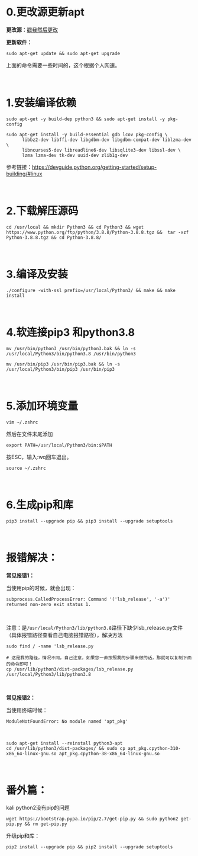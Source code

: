 # 0.更改源更新apt

**更改源：**[戳我然后更改](https://developer.aliyun.com/mirror/kali)

**更新软件：**

```shell
sudo apt-get update && sudo apt-get upgrade
```

上面的命令需要一些时间的，这个根据个人网速。

<br>

# 1.安装编译依赖

```shell
sudo apt-get -y build-dep python3 && sudo apt-get install -y pkg-config
```

```shell
sudo apt-get install -y build-essential gdb lcov pkg-config \
      libbz2-dev libffi-dev libgdbm-dev libgdbm-compat-dev liblzma-dev \
      libncurses5-dev libreadline6-dev libsqlite3-dev libssl-dev \
      lzma lzma-dev tk-dev uuid-dev zlib1g-dev
```

参考链接：https://devguide.python.org/getting-started/setup-building/#linux

<br>

# 2.下载解压源码

```shell
cd /usr/local && mkdir Python3 && cd Python3 && wget https://www.python.org/ftp/python/3.8.8/Python-3.8.8.tgz &&  tar -xzf Python-3.8.8.tgz && cd Python-3.8.8/
```

<br>

# 3.编译及安装

```shell
./configure -with-ssl prefix=/usr/local/Python3/ && make && make install
```

<br>

# 4.软连接pip3 和python3.8

```shell
mv /usr/bin/python3 /usr/bin/python3.bak && ln -s /usr/local/Python3/bin/python3.8 /usr/bin/python3
```

```shell
mv /usr/bin/pip3 /usr/bin/pip3.bak && ln -s /usr/local/Python3/bin/pip3 /usr/bin/pip3
```

<br>

# 5.添加环境变量

```shell
vim ~/.zshrc
```

然后在文件末尾添加

`export PATH=/usr/local/Python3/bin:$PATH`

按ESC，输入:wq回车退出。

```
source ~/.zshrc
```

<br>

# 6.生成pip和库

```shell
pip3 install --upgrade pip && pip3 install --upgrade setuptools
```

<br>

# 报错解决：

**常见报错1：**

当使用pip的时候，就会出现：

`subprocess.CalledProcessError: Command '('lsb_release', '-a')' returned non-zero exit status 1.`

<br>

注意：是`/usr/local/Python3/lib/python3.8`路径下缺少lsb_release.py文件（具体报错路径查看自己电脑报错路径），解决方法

```shell
sudo find / -name 'lsb_release.py
```

```shell
# 这是我的路径，情况不同，自己注意，如果您一直按照我的步骤来做的话，那就可以复制下面的命令即可！
cp /usr/lib/python3/dist-packages/lsb_release.py /usr/local/Python3/lib/python3.8
```

<br>

**常见报错2：**

当使用终端时候：

`ModuleNotFoundError: No module named 'apt_pkg'`

<br>

```shell
sudo apt-get install --reinstall python3-apt
cd /usr/lib/python3/dist-packages/ && sudo cp apt_pkg.cpython-310-x86_64-linux-gnu.so apt_pkg.cpython-38-x86_64-linux-gnu.so
```

<br>

# 番外篇：

kali python2没有pip的问题

```shell
wget https://bootstrap.pypa.io/pip/2.7/get-pip.py && sudo python2 get-pip.py && rm get-pip.py
```

升级pip和库：

```shell
pip2 install --upgrade pip && pip2 install --upgrade setuptools
```
